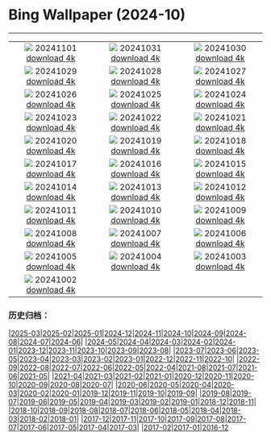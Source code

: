 # Bing Wallpaper (2024-10)
**************
| | | |
|:-:|:-:|:-:|
| ![](https://www.bing.com/th?id=OHR.GargoyleParis_FR-CA4719321760_1920x1080.jpg) 20241101 [download 4k](https://www.bing.com/th?id=OHR.GargoyleParis_FR-CA4719321760_UHD.jpg) | ![](https://www.bing.com/th?id=OHR.HauntedEdinburgh_FR-CA4547077323_1920x1080.jpg) 20241031 [download 4k](https://www.bing.com/th?id=OHR.HauntedEdinburgh_FR-CA4547077323_UHD.jpg) | ![](https://www.bing.com/th?id=OHR.GreatOwl_FR-CA4373577672_1920x1080.jpg) 20241030 [download 4k](https://www.bing.com/th?id=OHR.GreatOwl_FR-CA4373577672_UHD.jpg) |
| ![](https://www.bing.com/th?id=OHR.PumpkinMist_FR-CA3413645612_1920x1080.jpg) 20241029 [download 4k](https://www.bing.com/th?id=OHR.PumpkinMist_FR-CA3413645612_UHD.jpg) | ![](https://www.bing.com/th?id=OHR.PolarBearHug_FR-CA3969980199_1920x1080.jpg) 20241028 [download 4k](https://www.bing.com/th?id=OHR.PolarBearHug_FR-CA3969980199_UHD.jpg) | ![](https://www.bing.com/th?id=OHR.GhostForest_FR-CA3800284768_1920x1080.jpg) 20241027 [download 4k](https://www.bing.com/th?id=OHR.GhostForest_FR-CA3800284768_UHD.jpg) |
| ![](https://www.bing.com/th?id=OHR.MontBlancMassif_FR-CA3630976248_1920x1080.jpg) 20241026 [download 4k](https://www.bing.com/th?id=OHR.MontBlancMassif_FR-CA3630976248_UHD.jpg) | ![](https://www.bing.com/th?id=OHR.BodieCalifornia_FR-CA3435010642_1920x1080.jpg) 20241025 [download 4k](https://www.bing.com/th?id=OHR.BodieCalifornia_FR-CA3435010642_UHD.jpg) | ![](https://www.bing.com/th?id=OHR.MadameSherriCastle_FR-CA3233145393_1920x1080.jpg) 20241024 [download 4k](https://www.bing.com/th?id=OHR.MadameSherriCastle_FR-CA3233145393_UHD.jpg) |
| ![](https://www.bing.com/th?id=OHR.MonsterDoor_FR-CA3004602263_1920x1080.jpg) 20241023 [download 4k](https://www.bing.com/th?id=OHR.MonsterDoor_FR-CA3004602263_UHD.jpg) | ![](https://www.bing.com/th?id=OHR.AutumnCypress_FR-CA2779617301_1920x1080.jpg) 20241022 [download 4k](https://www.bing.com/th?id=OHR.AutumnCypress_FR-CA2779617301_UHD.jpg) | ![](https://www.bing.com/th?id=OHR.SmilingSloth_FR-CA2515050272_1920x1080.jpg) 20241021 [download 4k](https://www.bing.com/th?id=OHR.SmilingSloth_FR-CA2515050272_UHD.jpg) |
| ![](https://www.bing.com/th?id=OHR.DenderaTemple_FR-CA2260090471_1920x1080.jpg) 20241020 [download 4k](https://www.bing.com/th?id=OHR.DenderaTemple_FR-CA2260090471_UHD.jpg) | ![](https://www.bing.com/th?id=OHR.JasperDark_FR-CA5254493695_1920x1080.jpg) 20241019 [download 4k](https://www.bing.com/th?id=OHR.JasperDark_FR-CA5254493695_UHD.jpg) | ![](https://www.bing.com/th?id=OHR.KochiaJapan_FR-CA6883202795_1920x1080.jpg) 20241018 [download 4k](https://www.bing.com/th?id=OHR.KochiaJapan_FR-CA6883202795_UHD.jpg) |
| ![](https://www.bing.com/th?id=OHR.FossilsDorset_FR-CA6496298387_1920x1080.jpg) 20241017 [download 4k](https://www.bing.com/th?id=OHR.FossilsDorset_FR-CA6496298387_UHD.jpg) | ![](https://www.bing.com/th?id=OHR.MaraMigration_FR-CA5973303328_1920x1080.jpg) 20241016 [download 4k](https://www.bing.com/th?id=OHR.MaraMigration_FR-CA5973303328_UHD.jpg) | ![](https://www.bing.com/th?id=OHR.CocoBeach_FR-CA4901045423_1920x1080.jpg) 20241015 [download 4k](https://www.bing.com/th?id=OHR.CocoBeach_FR-CA4901045423_UHD.jpg) |
| ![](https://www.bing.com/th?id=OHR.AlcazarSeville_FR-CA4511304588_1920x1080.jpg) 20241014 [download 4k](https://www.bing.com/th?id=OHR.AlcazarSeville_FR-CA4511304588_UHD.jpg) | ![](https://www.bing.com/th?id=OHR.QuebecDuck_FR-CA4180697497_1920x1080.jpg) 20241013 [download 4k](https://www.bing.com/th?id=OHR.QuebecDuck_FR-CA4180697497_UHD.jpg) | ![](https://www.bing.com/th?id=OHR.CelticColours_FR-CA3805586495_1920x1080.jpg) 20241012 [download 4k](https://www.bing.com/th?id=OHR.CelticColours_FR-CA3805586495_UHD.jpg) |
| ![](https://www.bing.com/th?id=OHR.SoranoItaly_FR-CA3347453712_1920x1080.jpg) 20241011 [download 4k](https://www.bing.com/th?id=OHR.SoranoItaly_FR-CA3347453712_UHD.jpg) | ![](https://www.bing.com/th?id=OHR.AspensColorado_FR-CA2915675941_1920x1080.jpg) 20241010 [download 4k](https://www.bing.com/th?id=OHR.AspensColorado_FR-CA2915675941_UHD.jpg) | ![](https://www.bing.com/th?id=OHR.MototiOctopus_FR-CA2506642758_1920x1080.jpg) 20241009 [download 4k](https://www.bing.com/th?id=OHR.MototiOctopus_FR-CA2506642758_UHD.jpg) |
| ![](https://www.bing.com/th?id=OHR.ElbePhilharmonic_FR-CA1576968664_1920x1080.jpg) 20241008 [download 4k](https://www.bing.com/th?id=OHR.ElbePhilharmonic_FR-CA1576968664_UHD.jpg) | ![](https://www.bing.com/th?id=OHR.CoyoteGulch_FR-CA0897205789_1920x1080.jpg) 20241007 [download 4k](https://www.bing.com/th?id=OHR.CoyoteGulch_FR-CA0897205789_UHD.jpg) | ![](https://www.bing.com/th?id=OHR.ElephantTeacher_FR-CA0466901926_1920x1080.jpg) 20241006 [download 4k](https://www.bing.com/th?id=OHR.ElephantTeacher_FR-CA0466901926_UHD.jpg) |
| ![](https://www.bing.com/th?id=OHR.NuitBlanche24_FR-CA0087595387_1920x1080.jpg) 20241005 [download 4k](https://www.bing.com/th?id=OHR.NuitBlanche24_FR-CA0087595387_UHD.jpg) | ![](https://www.bing.com/th?id=OHR.TajMahalReflection_FR-CA4845950919_1920x1080.jpg) 20241004 [download 4k](https://www.bing.com/th?id=OHR.TajMahalReflection_FR-CA4845950919_UHD.jpg) | ![](https://www.bing.com/th?id=OHR.WindRiverAlaska_FR-CA4709458249_1920x1080.jpg) 20241003 [download 4k](https://www.bing.com/th?id=OHR.WindRiverAlaska_FR-CA4709458249_UHD.jpg) |
| ![](https://www.bing.com/th?id=OHR.YukonAutumn_FR-CA6405737720_1920x1080.jpg) 20241002 [download 4k](https://www.bing.com/th?id=OHR.YukonAutumn_FR-CA6405737720_UHD.jpg) |  |  |

### 历史归档：

|[2025-03](/../2025-03/2025-03.md)|[2025-02](/../2025-02/2025-02.md)|[2025-01](/../2025-01/2025-01.md)|[2024-12](/../2024-12/2024-12.md)|[2024-11](/../2024-11/2024-11.md)|[2024-10](/2024-10.md)|[2024-09](/../2024-09/2024-09.md)|[2024-08](/../2024-08/2024-08.md)|[2024-07](/../2024-07/2024-07.md)|[2024-06](/../2024-06/2024-06.md)|
|[2024-05](/../2024-05/2024-05.md)|[2024-04](/../2024-04/2024-04.md)|[2024-03](/../2024-03/2024-03.md)|[2024-02](/../2024-02/2024-02.md)|[2024-01](/../2024-01/2024-01.md)|[2023-12](/../2023-12/2023-12.md)|[2023-11](/../2023-11/2023-11.md)|[2023-10](/../2023-10/2023-10.md)|[2023-09](/../2023-09/2023-09.md)|[2023-08](/../2023-08/2023-08.md)|
|[2023-07](/../2023-07/2023-07.md)|[2023-06](/../2023-06/2023-06.md)|[2023-05](/../2023-05/2023-05.md)|[2023-04](/../2023-04/2023-04.md)|[2023-03](/../2023-03/2023-03.md)|[2023-02](/../2023-02/2023-02.md)|[2023-01](/../2023-01/2023-01.md)|[2022-12](/../2022-12/2022-12.md)|[2022-11](/../2022-11/2022-11.md)|[2022-10](/../2022-10/2022-10.md)|
|[2022-09](/../2022-09/2022-09.md)|[2022-08](/../2022-08/2022-08.md)|[2022-07](/../2022-07/2022-07.md)|[2022-06](/../2022-06/2022-06.md)|[2022-05](/../2022-05/2022-05.md)|[2022-04](/../2022-04/2022-04.md)|[2021-08](/../2021-08/2021-08.md)|[2021-07](/../2021-07/2021-07.md)|[2021-06](/../2021-06/2021-06.md)|[2021-05](/../2021-05/2021-05.md)|
|[2021-04](/../2021-04/2021-04.md)|[2021-03](/../2021-03/2021-03.md)|[2021-02](/../2021-02/2021-02.md)|[2021-01](/../2021-01/2021-01.md)|[2020-12](/../2020-12/2020-12.md)|[2020-11](/../2020-11/2020-11.md)|[2020-10](/../2020-10/2020-10.md)|[2020-09](/../2020-09/2020-09.md)|[2020-08](/../2020-08/2020-08.md)|[2020-07](/../2020-07/2020-07.md)|
|[2020-06](/../2020-06/2020-06.md)|[2020-05](/../2020-05/2020-05.md)|[2020-04](/../2020-04/2020-04.md)|[2020-03](/../2020-03/2020-03.md)|[2020-02](/../2020-02/2020-02.md)|[2020-01](/../2020-01/2020-01.md)|[2019-12](/../2019-12/2019-12.md)|[2019-11](/../2019-11/2019-11.md)|[2019-10](/../2019-10/2019-10.md)|[2019-09](/../2019-09/2019-09.md)|
|[2019-08](/../2019-08/2019-08.md)|[2019-07](/../2019-07/2019-07.md)|[2019-06](/../2019-06/2019-06.md)|[2019-05](/../2019-05/2019-05.md)|[2019-04](/../2019-04/2019-04.md)|[2019-03](/../2019-03/2019-03.md)|[2019-02](/../2019-02/2019-02.md)|[2019-01](/../2019-01/2019-01.md)|[2018-12](/../2018-12/2018-12.md)|[2018-11](/../2018-11/2018-11.md)|
|[2018-10](/../2018-10/2018-10.md)|[2018-09](/../2018-09/2018-09.md)|[2018-08](/../2018-08/2018-08.md)|[2018-07](/../2018-07/2018-07.md)|[2018-06](/../2018-06/2018-06.md)|[2018-05](/../2018-05/2018-05.md)|[2018-04](/../2018-04/2018-04.md)|[2018-03](/../2018-03/2018-03.md)|[2018-02](/../2018-02/2018-02.md)|[2018-01](/../2018-01/2018-01.md)|
|[2017-12](/../2017-12/2017-12.md)|[2017-11](/../2017-11/2017-11.md)|[2017-10](/../2017-10/2017-10.md)|[2017-09](/../2017-09/2017-09.md)|[2017-08](/../2017-08/2017-08.md)|[2017-07](/../2017-07/2017-07.md)|[2017-06](/../2017-06/2017-06.md)|[2017-05](/../2017-05/2017-05.md)|[2017-04](/../2017-04/2017-04.md)|[2017-03](/../2017-03/2017-03.md)|
|[2017-02](/../2017-02/2017-02.md)|[2017-01](/../2017-01/2017-01.md)|[2016-12](/../2016-12/2016-12.md)